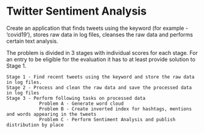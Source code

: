 
# Twitter Sentiment Analysis

Create an application that finds tweets using the keyword (for example - ‘covid19’), stores raw data in log files, cleanses the raw data and
performs certain text analysis.

The problem is divided in 3 stages with individual scores for each stage. For an entry to be eligible for the evaluation it has to at least provide
solution to Stage 1.

    Stage 1 - Find recent tweets using the keyword and store the raw data in log files.
    Stage 2 - Process and clean the raw data and save the processed data in log files
    Stage 3 - Perform following tasks on processed data
                Problem A - Generate word cloud
                Problem B - Create inverted index for hashtags, mentions and words appearing in the tweets
                Problem C - Perform Sentiment Analysis and publish distribution by place

